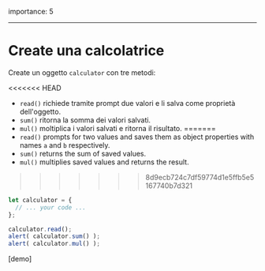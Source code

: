 importance: 5

---

# Create una calcolatrice

Create un oggetto `calculator` con tre metodi:

<<<<<<< HEAD
- `read()` richiede tramite prompt due valori e li salva come proprietà dell'oggetto.
- `sum()` ritorna la somma dei valori salvati.
- `mul()` moltiplica i valori salvati e ritorna il risultato.
=======
- `read()` prompts for two values and saves them as object properties with names `a` and `b` respectively.
- `sum()` returns the sum of saved values.
- `mul()` multiplies saved values and returns the result.
>>>>>>> 8d9ecb724c7df59774d1e5ffb5e5167740b7d321

```js
let calculator = {
  // ... your code ...
};

calculator.read();
alert( calculator.sum() );
alert( calculator.mul() );
```

[demo]
